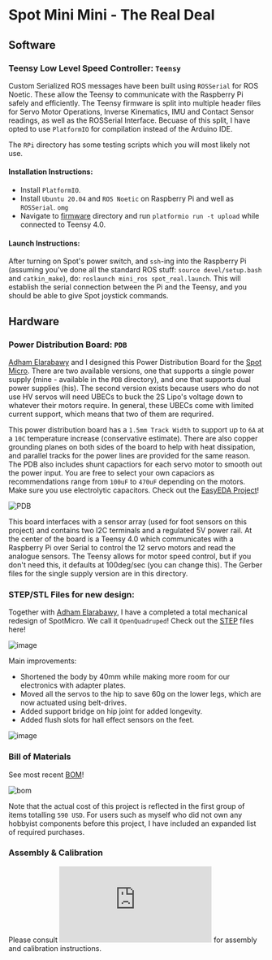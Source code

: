 # Spot Mini Mini - The Real Deal

## Software

### Teensy Low Level Speed Controller: `Teensy`

Custom Serialized ROS messages have been built using `ROSSerial` for ROS Noetic. These allow the Teensy to communicate with the Raspberry Pi safely and efficiently. The Teensy firmware is split into multiple header files for Servo Motor Operations, Inverse Kinematics, IMU and Contact Sensor readings, as well as the ROSSerial Interface. Becuase of this split, I have opted to use `PlatformIO` for compilation instead of the Arduino IDE.

The `RPi` directory has some testing scripts which you will most likely not use.

#### Installation Instructions:

* Install `PlatformIO`.
* Install `Ubuntu 20.04` and `ROS Noetic` on Raspberry Pi and well as `ROSSerial`. `omg`
* Navigate to [firmware](https://github.com/moribots/spot_mini_mini/tree/spot/spot_real/Control/Teensy/SpotMiniMini) directory and run `platformio run -t upload` while connected to Teensy 4.0.

#### Launch Instructions:

After turning on Spot's power switch, and `ssh`-ing into the Raspberry Pi (assuming you've done all the standard ROS stuff: `source devel/setup.bash` and `catkin_make`), do: `roslaunch mini_ros spot_real.launch`. This will establish the serial connection between the Pi and the Teensy, and you should be able to give Spot joystick commands.


## Hardware

### Power Distribution Board: `PDB`

[Adham Elarabawy](https://github.com/adham-elarabawy/OpenQuadruped/blob/master/README.md) and I designed this Power Distribution Board for the [Spot Micro](https://spotmicroai.readthedocs.io/en/latest/). There are two available versions, one that supports a single power supply (mine - available in the `PDB` directory), and one that supports dual power supplies (his). The second version exists because users who do not use HV servos will need UBECs to buck the 2S Lipo's voltage down to whatever their motors require. In general, these UBECs come with limited current support, which means that two of them are requrired.

This power distribution board has a `1.5mm Track Width` to support up to `6A` at a `10C` temperature increase (conservative estimate). There are also copper grounding planes on both sides of the board to help with heat dissipation, and parallel tracks for the power lines are provided for the same reason. The PDB also includes shunt capactiors for each servo motor to smooth out the power input. You are free to select your own capaciors as recommendations range from `100uF` to `470uF` depending on the motors. Make sure you use electrolytic capacitors. Check out the [EasyEDA Project](https://easyeda.com/adhamelarabawy/PowerDistributionBoard)!

![PDB](PDB/pdb.png)


This board interfaces with a sensor array (used for foot sensors on this project) and contains two  I2C terminals and a regulated 5V power rail. At the center of the board is a Teensy 4.0 which communicates with a Raspberry Pi over Serial to control the 12 servo motors and read the analogue sensors. The Teensy allows for motor speed control, but if you don't need this, it defaults at 100deg/sec (you can change this). The Gerber files for the single supply version are in this directory.

### STEP/STL Files for new design:

Together with [Adham Elarabawy](https://github.com/adham-elarabawy/OpenQuadruped), I have a completed a total mechanical redesign of SpotMicro. We call it `OpenQuadruped`! Check out the [STEP](https://cad.onshape.com/documents/9d0f96878c54300abf1157ac/w/c9cdf8daa98d8a0d7d50c8d3/e/fa0d7caf0ed2ef46834ecc24) files here!

![image](https://user-images.githubusercontent.com/55120103/88461697-c3d07180-ce73-11ea-98c8-9a6af1b1225a.png)

Main improvements:
* Shortened the body by 40mm while making more room for our electronics with adapter plates.
* Moved all the servos to the hip to save 60g on the lower legs, which are now actuated using belt-drives.
* Added support bridge on hip joint for added longevity.
* Added flush slots for hall effect sensors on the feet.

![image](https://user-images.githubusercontent.com/55120103/88461718-ea8ea800-ce73-11ea-8645-5b5cedadb0e6.png)


### Bill of Materials

See most recent [BOM](https://docs.google.com/spreadsheets/d/1Z4y59K8bY3r_442I70xe564zAFuP0pVIFEJ6bNZaCi0/edit?usp=sharing)!

![bom](media/BOM.png)

Note that the actual cost of this project is reflected in the first group of items totalling `590 USD`. For users such as myself who did not own any hobbyist components before this project, I have included an expanded list of required purchases.


### Assembly & Calibration

Please consult ![this guide](https://github.com/moribots/spot_mini_mini/blob/spot/spot_real/Calibration.md) for assembly and calibration instructions.

